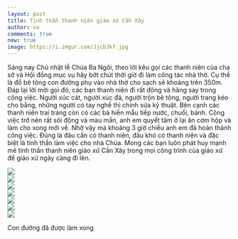 ```yaml
---
layout: post
title: Tinh thần thanh niên giáo xứ Cần Xây
author: va
comments: true
new: true
image: https://i.imgur.com/JjcbJkf.jpg
---
```


Sáng nay Chủ nhật lễ Chúa Ba Ngôi, theo lời kêu gọi các thanh niên của cha sở và Hội đồng mục vụ hãy bớt chút thời giờ đi làm công tác nhà thờ. Cụ thể là đổ bê tông con đường phụ vào nhà thờ cho sạch sẽ khoảng trên 350m. Đáp lại lời mời gọi đó, các bạn thanh niên đi rất đông và hăng say trong công việc. Người xúc cát, người xúc đá, người trộn bê tông, người trang kéo cho bằng, những người có tay nghề thì chỉnh sửa kỹ thuật. Bên cạnh các thanh niên trai tráng còn có các bà hiền mẫu tiếp nước, chuối, bánh. Công việc trở nên rất sôi động và mau mắn, anh em quyết tâm ở lại ăn cơm hộp và làm cho xong mới về. Nhờ vậy mà khoảng 3 giờ chiều anh em đã hoàn thành công việc. Đúng là đâu cần có thanh niên, đâu khó có thanh niên và đặc biệt là tinh thần làm việc cho nhà Chúa. Mong các bạn luôn phát huy mạnh mẽ tinh thần thanh niên giáo xứ Cần Xây trong mọi công trình của giáo xứ để giáo xứ ngày càng đi lên.

<div class="center">
    <img src="https://i.imgur.com/mzreZ9N.jpg" />
</div>

<div class="center">
    <img src="https://i.imgur.com/3ID1osp.jpg" />
</div>

<div class="center">
    <img src="https://i.imgur.com/iTwADL0.jpg" />
</div>

<div class="center">
    <img src="https://i.imgur.com/WaIVoX8.jpg" />
</div>

<div class="center">
    <img src="https://i.imgur.com/c97e3Es.jpg" />
</div>

<div class="center">
    <img src="https://i.imgur.com/cL83WJB.jpg" />
</div>

<div class="center">
    <img src="https://i.imgur.com/vpWuOvg.jpg" />
    <p>Con đường đã được làm xong</p>
</div>
